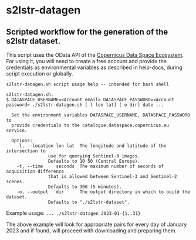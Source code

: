 # s2lstr-datagen
## Scripted workflow for the generation of the s2lstr dataset.

This script uses the OData API of the [Copernicus Data Space Ecosystem](https://dataspace.copernicus.eu).
For using it, you will need to create a free account and provide the credentials as environmental variables
as described in help-docs, during script execution or globally.


```shell
s2lstr-datagen.sh script usage help -- intended for bash shell
	
s2lstr-datagen.sh:
$ DATASPACE_USERNAME=<Account email> DATASPACE_PASSWORD=<Account password> ./s2lstr-datagen.sh [-l lon lat] [-o dir] date ...
  
  Set the environment variables DATASPACE_USERNAME, DATASPACE_PASSWORD to 
  provide credentials to the catalogue.dataspace.copernicus.eu service.

  Options:
	-l, --location lon lat	The longitude and latitude of the intersection to
				use for querying Sentinel-3 images.
				Defaults to 10 50 (Central Europe).
	-t, --time     seconds	The maximum number of seconds of acquisition difference
				that is allowed between Sentinel-3 and Sentinel-2 scenes.
				Defaults to 300 (5 minutes).
	-o, --output   dir      The output directory in which to build the dataset.
				Defaults to "./s2lstr-dataset".
```

Example usage:
`... ./s2lstr-datagen 2023-01-{1..31}`

The above example will look for appropriate pairs for every day of January 2023 and if found, will proceed with downloading and preparing them.
